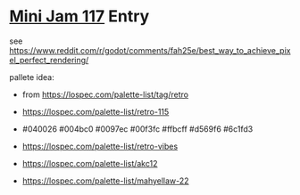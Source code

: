 # [Mini Jam 117](https://itch.io/jam/mini-jam-117-ghosts) Entry


see https://www.reddit.com/r/godot/comments/fah25e/best_way_to_achieve_pixel_perfect_rendering/

pallete idea:
- from https://lospec.com/palette-list/tag/retro
- https://lospec.com/palette-list/retro-115
- #040026 #004bc0 #0097ec #00f3fc #ffbcff #d569f6 #6c1fd3

- https://lospec.com/palette-list/retro-vibes
- https://lospec.com/palette-list/akc12
- https://lospec.com/palette-list/mahyellaw-22